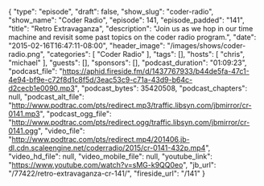 {
  "type": "episode",
  "draft": false,
  "show_slug": "coder-radio",
  "show_name": "Coder Radio",
  "episode": 141,
  "episode_padded": "141",
  "title": "Retro Extravaganza",
  "description": "Join us as we hop in our time machine and revisit some past topics on the coder radio program.",
  "date": "2015-02-16T16:47:11-08:00",
  "header_image": "/images/shows/coder-radio.png",
  "categories": [
    "Coder Radio"
  ],
  "tags": [],
  "hosts": [
    "chris",
    "michael"
  ],
  "guests": [],
  "sponsors": [],
  "podcast_duration": "01:09:23",
  "podcast_file": "https://aphid.fireside.fm/d/1437767933/b44de5fa-47c1-4e94-bf9e-c72f8d1c8f5d/3eac53c9-c71a-43d9-b64c-d2cecb1e0090.mp3",
  "podcast_bytes": 35420508,
  "podcast_chapters": null,
  "podcast_alt_file": "http://www.podtrac.com/pts/redirect.mp3/traffic.libsyn.com/jbmirror/cr-0141.mp3",
  "podcast_ogg_file": "http://www.podtrac.com/pts/redirect.ogg/traffic.libsyn.com/jbmirror/cr-0141.ogg",
  "video_file": "http://www.podtrac.com/pts/redirect.mp4/201406.jb-dl.cdn.scaleengine.net/coderradio/2015/cr-0141-432p.mp4",
  "video_hd_file": null,
  "video_mobile_file": null,
  "youtube_link": "https://www.youtube.com/watch?v=sMG-k9QQ0eo",
  "jb_url": "/77422/retro-extravaganza-cr-141/",
  "fireside_url": "/141"
}

